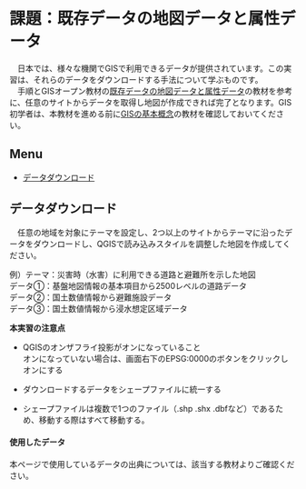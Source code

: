 # 課題：既存データの地図データと属性データ
　日本では、様々な機関でGISで利用できるデータが提供されています。この実習は、それらのデータをダウンロードする手法について学ぶものです。  
　手順とGISオープン教材の[既存データの地図データと属性データ]の教材を参考に、任意のサイトからデータを取得し地図が作成できれば完了となります。GIS初学者は、本教材を進める前に[GISの基本概念]の教材を確認しておいてください。


**Menu**
--------
* [データダウンロード](#データダウンロード)

## <a name = "データダウンロード"></a>データダウンロード
　任意の地域を対象にテーマを設定し、2つ以上のサイトからテーマに沿ったデータをダウンロードし、QGISで読み込みスタイルを調整した地図を作成してください。  

例）テーマ：災害時（水害）に利用できる道路と避難所を示した地図  
データ①：基盤地図情報の基本項目から2500レベルの道路データ  
データ②：国土数値情報から避難施設データ  
データ③：国土数値情報から浸水想定区域データ  



**本実習の注意点**
- QGISのオンザフライ投影がオンになっていること  
  オンになっていない場合は、画面右下のEPSG:0000のボタンをクリックしオンにする

- ダウンロードするデータをシェープファイルに統一する  

- シェープファイルは複数で1つのファイル（.shp .shx .dbfなど）であるため、移動する際はすべて移動する。



#### 使用したデータ
本ページで使用しているデータの出典については、該当する教材よりご確認ください。

[△メニューへもどる]:既存データの地図データと属性データ.md#menu

[作業メモ]:https://github.com/yamauchi-inochu/demo/blob/master/GISオープン教材/実習課題/作業メモ.md
[QGISビギナーズマニュアル]:../../QGISビギナーズマニュアル/QGISビギナーズマニュアル.md
[GRASSビギナーズマニュアル]:../../GRASSビギナーズマニュアル/GRASSビギナーズマニュアル.md
[GISの基本概念]:../../01_GISの基本概念/GISの基本概念.md
[既存データの地図データと属性データ]:../../07_既存データの地図データと属性データ/既存データの地図データと属性データ.md
[空間データ]:../../08_空間データ/空間データ.md
[空間データの結合・修正]:../../10_空間データの統合・修正/空間データの統合・修正.md
[視覚的伝達]:../../21_視覚的伝達/視覚的伝達.md
[政府統計局e-stat]:https://www.e-stat.go.jp/SG1/estat/eStatTopPortal.do
[国土数値情報]:http://nlftp.mlit.go.jp/ksj/
[基本的な空間解析]:../../11_基本的な空間解析/基本的な空間解析.md
[ネットワーク分析]:../../12_ネットワーク分析/ネットワーク分析.md
[領域分析]:../../13_領域分析/領域分析.md
[点データの分析]:../../14_点データの分析/点データの分析.md
[ラスタデータの分析]:../../15_ラスタデータの分析/ラスタデータの分析.md
[空間補間]:../../18_空間補間/空間補間.md
